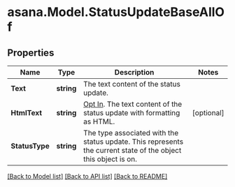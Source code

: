 
# asana.Model.StatusUpdateBaseAllOf

## Properties

Name | Type | Description | Notes
------------ | ------------- | ------------- | -------------
**Text** | **string** | The text content of the status update. | 
**HtmlText** | **string** | [Opt In](/docs/input-output-options). The text content of the status update with formatting as HTML. | [optional] 
**StatusType** | **string** | The type associated with the status update. This represents the current state of the object this object is on. | 

[[Back to Model list]](../README.md#documentation-for-models)
[[Back to API list]](../README.md#documentation-for-api-endpoints)
[[Back to README]](../README.md)

